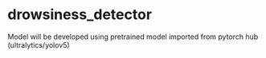 # drowsiness_detector

Model will be developed using pretrained model imported from pytorch hub (ultralytics/yolov5)
